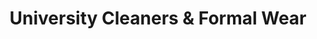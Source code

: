 ---
title: "University Cleaners & Formal Wear"
url: /vermillion/university-cleaners-and-formal-wear/
shop: laundry
---